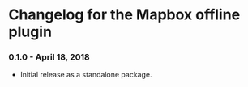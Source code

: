 # Changelog for the Mapbox offline plugin

### 0.1.0 - April 18, 2018
- Initial release as a standalone package.